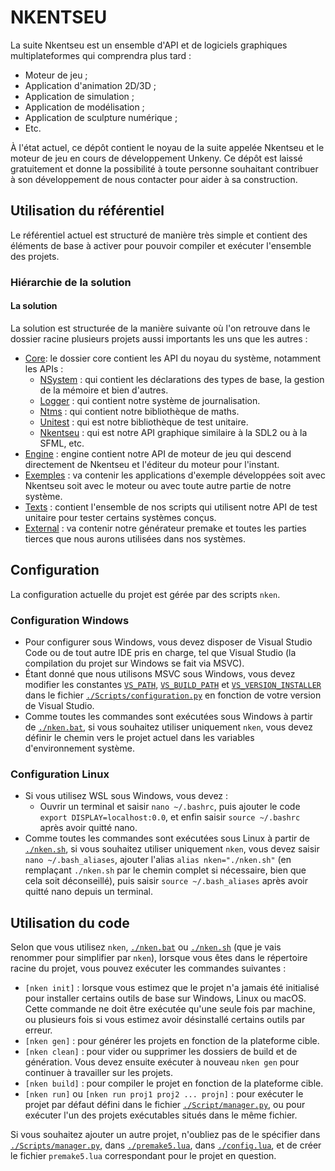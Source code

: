 # NKENTSEU

La suite Nkentseu est un ensemble d'API et de logiciels graphiques multiplateformes qui comprendra plus tard :

- Moteur de jeu ;
- Application d'animation 2D/3D ;
- Application de simulation ;
- Application de modélisation ;
- Application de sculpture numérique ;
- Etc.

À l'état actuel, ce dépôt contient le noyau de la suite appelée Nkentseu et le moteur de jeu en cours de développement Unkeny. Ce dépôt est laissé gratuitement et donne la possibilité à toute personne souhaitant contribuer à son développement de nous contacter pour aider à sa construction.

## Utilisation du référentiel

Le référentiel actuel est structuré de manière très simple et contient des éléments de base à activer pour pouvoir compiler et exécuter l'ensemble des projets.

### Hiérarchie de la solution

#### La solution

La solution est structurée de la manière suivante où l'on retrouve dans le dossier racine plusieurs projets aussi importants les uns que les autres :

- [Core](./Core): le dossier core contient les API du noyau du système, notamment les APIs :
    - [NSystem](./Core/NSystem) : qui contient les déclarations des types de base, la gestion de la mémoire et bien d'autres.
    - [Logger](./Core/Logger) : qui contient notre système de journalisation.
    - [Ntms](./Core/Ntms) : qui contient notre bibliothèque de maths.
    - [Unitest](./Core/Unitest) : qui est notre bibliothèque de test unitaire.
    - [Nkentseu](./Core/Nkentseu) : qui est notre API graphique similaire à la SDL2 ou à la SFML, etc.
- [Engine](./Engine) : engine contient notre API de moteur de jeu qui descend directement de Nkentseu et l'éditeur du moteur pour l'instant.
- [Exemples](./Exemples) : va contenir les applications d'exemple développées soit avec Nkentseu soit avec le moteur ou avec toute autre partie de notre système.
- [Texts](./Texts) : contient l'ensemble de nos scripts qui utilisent notre API de test unitaire pour tester certains systèmes conçus.
- [External](./External) : va contenir notre générateur premake et toutes les parties tierces que nous aurons utilisées dans nos systèmes.

## Configuration

La configuration actuelle du projet est gérée par des scripts `nken`.

### Configuration Windows
- Pour configurer sous Windows, vous devez disposer de Visual Studio Code ou de tout autre IDE pris en charge, tel que Visual Studio (la compilation du projet sur Windows se fait via MSVC).
- Étant donné que nous utilisons MSVC sous Windows, vous devez modifier les constantes [`VS_PATH`](./Scripts/configuration.py), [`VS_BUILD_PATH`](./Scripts/configuration.py) et [`VS_VERSION_INSTALLER`](./Scripts/configuration.py) dans le fichier [`./Scripts/configuration.py`](./Scripts/configuration.py) en fonction de votre version de Visual Studio.
- Comme toutes les commandes sont exécutées sous Windows à partir de [`./nken.bat`](./nken.bat), si vous souhaitez utiliser uniquement `nken`, vous devez définir le chemin vers le projet actuel dans les variables d'environnement système.

### Configuration Linux
- Si vous utilisez WSL sous Windows, vous devez :
    - Ouvrir un terminal et saisir `nano ~/.bashrc`, puis ajouter le code `export DISPLAY=localhost:0.0`, et enfin saisir `source ~/.bashrc` après avoir quitté nano.
- Comme toutes les commandes sont exécutées sous Linux à partir de [`./nken.sh`](./nken.sh), si vous souhaitez utiliser uniquement `nken`, vous devez saisir `nano ~/.bash_aliases`, ajouter l'alias `alias nken="./nken.sh"` (en remplaçant `./nken.sh` par le chemin complet si nécessaire, bien que cela soit déconseillé), puis saisir `source ~/.bash_aliases` après avoir quitté nano depuis un terminal.

## Utilisation du code
Selon que vous utilisez `nken`, [`./nken.bat`](./nken.bat) ou [`./nken.sh`](./nken.sh) (que je vais renommer pour simplifier par `nken`), lorsque vous êtes dans le répertoire racine du projet, vous pouvez exécuter les commandes suivantes :

- `[nken init]` : lorsque vous estimez que le projet n'a jamais été initialisé pour installer certains outils de base sur Windows, Linux ou macOS. Cette commande ne doit être exécutée qu'une seule fois par machine, ou plusieurs fois si vous estimez avoir désinstallé certains outils par erreur.
- `[nken gen]` : pour générer les projets en fonction de la plateforme cible.
- `[nken clean]` : pour vider ou supprimer les dossiers de build et de génération. Vous devez ensuite exécuter à nouveau `nken gen` pour continuer à travailler sur les projets.
- `[nken build]` : pour compiler le projet en fonction de la plateforme cible.
- `[nken run]` ou `[nken run proj1 proj2 ... projn]` : pour exécuter le projet par défaut défini dans le fichier [`./Script/manager.py`](./Scripts/manager.py), ou pour exécuter l'un des projets exécutables situés dans le même fichier.

Si vous souhaitez ajouter un autre projet, n'oubliez pas de le spécifier dans [`./Scripts/manager.py`](./Scripts/manager.py), dans [`./premake5.lua`](./premake5.lua), dans [`./config.lua`](./config.lua), et de créer le fichier `premake5.lua` correspondant pour le projet en question.
